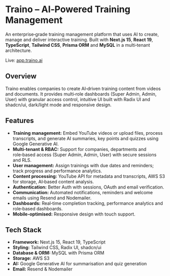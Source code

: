# Traino – AI‑Powered Training Management

An enterprise‑grade training management platform that uses AI to create, manage and deliver interactive training. Built with **Next.js 15**, **React 19**, **TypeScript**, **Tailwind CSS**, **Prisma ORM** and **MySQL** in a multi‑tenant architecture.

Live: [app.traino.ai](https://app.traino.ai)

## Overview

Traino enables companies to create AI‑driven training content from videos and documents. It provides multi‑role dashboards (Super Admin, Admin, User) with granular access control, intuitive UI built with Radix UI and shadcn/ui, dark/light mode and responsive design.

## Features

- **Training management:** Embed YouTube videos or upload files, process transcripts, and generate AI summaries, key points and quizzes using Google Generative AI.
- **Multi‑tenant & RBAC:** Support for companies, departments and role‑based access (Super Admin, Admin, User) with secure sessions and RLS.
- **User management:** Assign trainings with due dates and reminders; track progress and performance analytics.
- **Content processing:** YouTube API for metadata and transcripts, AWS S3 for storage, AI‑based content analysis.
- **Authentication:** Better Auth with sessions, OAuth and email verification.
- **Communication:** Automated notifications, reminders and welcome emails using Resend and Nodemailer.
- **Dashboards:** Real‑time completion tracking, performance analytics and role‑based dashboards.
- **Mobile‑optimised:** Responsive design with touch support.

## Tech Stack

- **Framework:** Next.js 15, React 19, TypeScript
- **Styling:** Tailwind CSS, Radix UI, shadcn/ui
- **Database & ORM:** MySQL with Prisma ORM
- **Storage:** AWS S3
- **AI:** Google Generative AI for summarisation and quiz generation
- **Email:** Resend & Nodemailer
